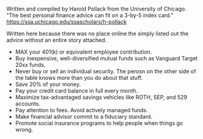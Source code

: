 
Written and compiled by Harold Pollack from the University of Chicago. "The best personal finance advice can fit on a 3-by-5 index card." 
https://ssa.uchicago.edu/ssascholars/h-pollack

Written here because there was no place online the simply listed out the advice without an entire story attached. 


* MAX your 401(k) or equivalent employee contribution.
* Buy inexpensive, well-diversified mutual funds such as Vanguard Target 20xx funds. 
* Never buy or sell an individual security. The perosn on the other side of the table knows more than you do about that stuff.
* Save 20% of your money. 
* Pay your credit card balance in full every month.
* Maximize tax-advantaged savings vehicles like ROTH, SEP, and 529 accounts.
* Pay attention to fees. Avoid actively managed funds.
* Make financial advisor commit to a fiduciary standard.
* Promote social insurance programs to help people when things go wrong.

